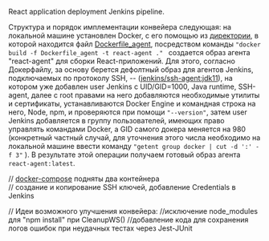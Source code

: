 React application deployment Jenkins pipeline.

Структура и порядок имплементации конвейера следующая:
на локальной машине установлен Docker, с его помощью из [директории](https://git.zby.icdc.io/icdc/devops/labs/jenkins/-/tree/dev/Jenkins_pipeline_files), в которой находится файл [Dockerfile_agent](https://git.zby.icdc.io/icdc/devops/labs/jenkins/-/blob/dev/Jenkins_pipeline_files/Dockerfile_agent), посредством команды `"docker build -f Dockerfile_agent -t react-agent ." ` создается образ агента "react-agent" для сборки React-приложений. Для этого, согласно Докерфайлу, за основу берется дефолтный образ для агентов Jenkins, подключаемых по протоколу SSH, -- ([jenkins/ssh-agent:jdk11](https://hub.docker.com/r/jenkins/ssh-agent)), на котором уже добавлен user Jenkins с UID/GID=1000, Java runtime, SSH-agent, далее с root правами на него добавляются необходимые утилиты и сертификаты, устанавливаются Docker Engine и командная строка на него, Node, npm, и проверяются при помощи `"--version"`, затем user Jenkins добавляется в группу пользователей, имеющих право управлять командами Docker, а GID самого докера меняется на 980 (конкретный частный случай, для уточнения этого числа необходимо на локальной машине ввести команду `"getent group docker | cut -d ':' -f 3"` ). В результате этой операции получаем готовый образ агента `react-agent:latest`. 


// [docker-compose](https://git.zby.icdc.io/icdc/devops/labs/jenkins/-/blob/dev/Jenkins_pipeline_files/docker-compose.yml) подняты два контейнера  
// создание и копирование SSH ключей, добавление Credentials в Jenkins




// Идеи возможного улучшения конвейера:
//исключение node_modules для "npm install" при CleanupWS()
//добавление кода для сохранения логов ошибок при неудачных тестах через  Jest-JUnit